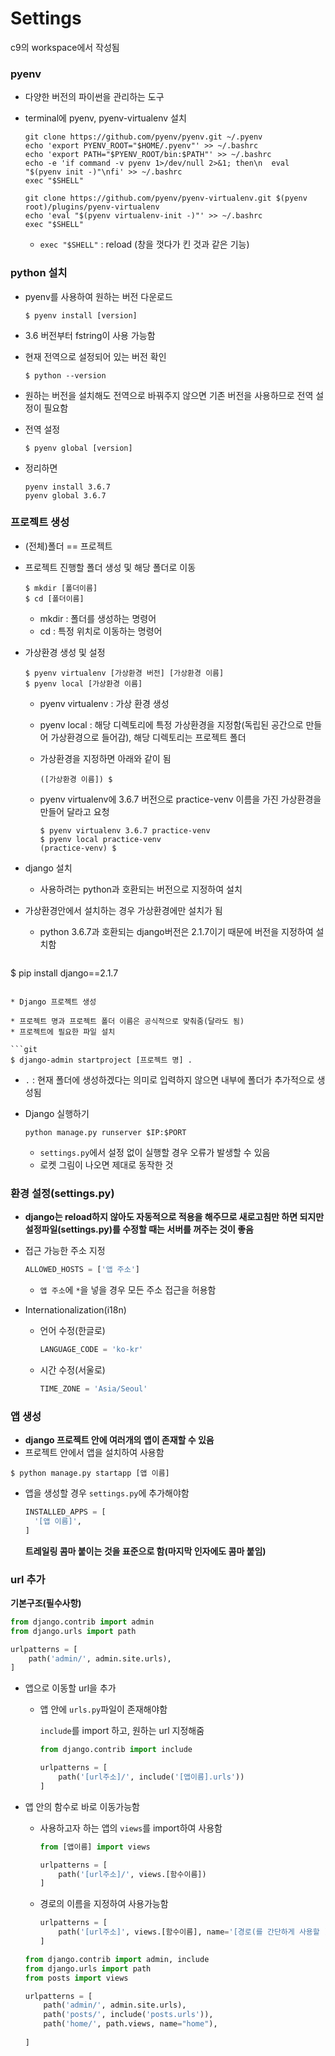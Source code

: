 # Settings

c9의 workspace에서 작성됨

### pyenv

* 다양한 버전의 파이썬을 관리하는 도구

* terminal에 pyenv, pyenv-virtualenv 설치

  ```git
  git clone https://github.com/pyenv/pyenv.git ~/.pyenv
  echo 'export PYENV_ROOT="$HOME/.pyenv"' >> ~/.bashrc
  echo 'export PATH="$PYENV_ROOT/bin:$PATH"' >> ~/.bashrc
  echo -e 'if command -v pyenv 1>/dev/null 2>&1; then\n  eval "$(pyenv init -)"\nfi' >> ~/.bashrc
  exec "$SHELL"
  
  git clone https://github.com/pyenv/pyenv-virtualenv.git $(pyenv root)/plugins/pyenv-virtualenv
  echo 'eval "$(pyenv virtualenv-init -)"' >> ~/.bashrc
  exec "$SHELL"
  ```

  * `exec "$SHELL"` : reload (창을 껏다가 킨 것과 같은 기능)

### python 설치

* pyenv를 사용하여 원하는 버전 다운로드

  ```git
  $ pyenv install [version]
  ```

* 3.6 버전부터 fstring이 사용 가능함

* 현재 전역으로 설정되어 있는 버전 확인

  ```git
  $ python --version
  ```

* 원하는 버전을 설치해도 전역으로 바꿔주지 않으면 기존 버전을 사용하므로 전역 설정이 필요함

* 전역 설정

  ```git
  $ pyenv global [version]
  ```

* 정리하면

  ```git
  pyenv install 3.6.7
  pyenv global 3.6.7
  ```



### 프로젝트 생성

* (전체)폴더 == 프로젝트

* 프로젝트 진행할 폴더 생성 및 해당 폴더로 이동

  ```git
  $ mkdir [폴더이름]
  $ cd [폴더이름]
  ```

  * mkdir :  폴더를 생성하는 명령어
  * cd : 특정 위치로 이동하는 명령어

* 가상환경 생성 및 설정

  ```git
  $ pyenv virtualenv [가상환경 버전] [가상환경 이름]
  $ pyenv local [가상환경 이름]
  ```

  * pyenv virtualenv : 가상 환경 생성

  * pyenv local : 해당 디렉토리에 특정 가상환경을 지정함(독립된 공간으로 만들어 가상환경으로 들어감), 해당 디렉토리는 프로젝트 폴더

  * 가상환경을 지정하면 아래와 같이 됨

    ```git
    ([가상환경 이름]) $
    ```

  * pyenv virtualenv에 3.6.7 버전으로 practice-venv 이름을 가진 가상환경을 만들어 달라고 요청

    ```git
    $ pyenv virtualenv 3.6.7 practice-venv
    $ pyenv local practice-venv
    (practice-venv) $
    ```

* django 설치

  * 사용하려는 python과 호환되는 버전으로 지정하여 설치
  
* 가상환경안에서 설치하는 경우 가상환경에만 설치가 됨
  * python 3.6.7과 호환되는 django버전은 2.1.7이기 때문에 버전을 지정하여 설치함
  
  ```git
$ pip install django==2.1.7
  ```
  
* Django 프로젝트 생성

  * 프로젝트 명과 프로젝트 폴더 이름은 공식적으로 맞춰줌(달라도 됨)
  * 프로젝트에 필요한 파일 설치

  ```git
  $ django-admin startproject [프로젝트 명] .
  ```

  * `.` : 현재 폴더에 생성하겠다는 의미로 입력하지 않으면 내부에 폴더가 추가적으로 생성됨
  
* Django 실행하기

  ```git
  python manage.py runserver $IP:$PORT
  ```

  * `settings.py`에서 설정 없이 실행할 경우 오류가 발생할 수 있음
  * 로켓 그림이 나오면 제대로 동작한 것

### 환경 설정(settings.py)

* **django는 reload하지 않아도 자동적으로 적용을 해주므로 새로고침만 하면 되지만 설정파일(settings.py)를 수정할 때는 서버를 꺼주는 것이 좋음**

* 접근 가능한 주소 지정

  ```python
  ALLOWED_HOSTS = ['앱 주소']
  ```

  * `앱 주소`에 `*`을 넣을 경우 모든 주소 접근을 허용함

* Internationalization(i18n)

  * 언어 수정(한글로)

    ```python
    LANGUAGE_CODE = 'ko-kr'
    ```

  * 시간 수정(서울로)

    ```python
    TIME_ZONE = 'Asia/Seoul'
    ```

### 앱 생성

* **django 프로젝트 안에 여러개의 앱이 존재할 수 있음**
* 프로젝트 안에서 앱을 설치하여 사용함

```git
$ python manage.py startapp [앱 이름]
```

* 앱을 생성할 경우 `settings.py`에 추가해야함

  ```python
  INSTALLED_APPS = [
  	'[앱 이름]',
  ]
  ```

   **트레일링 콤마 붙이는 것을 표준으로 함(마지막 인자에도 콤마 붙임)**

### url 추가

**기본구조(필수사항)**

```python
from django.contrib import admin
from django.urls import path

urlpatterns = [
    path('admin/', admin.site.urls),
]
```

* 앱으로 이동할 url을 추가

  * 앱 안에 `urls.py`파일이 존재해야함

    `include`를 import 하고, 원하는 url 지정해줌

    ```python
    from django.contrib import include
    
    urlpatterns = [
        path('[url주소]/', include('[앱이름].urls'))
    ]
    ```

* 앱 안의 함수로 바로 이동가능함

  * 사용하고자 하는 앱의 `views`를 import하여 사용함

    ```python
    from [앱이름] import views
    
    urlpatterns = [
        path('[url주소]/', views.[함수이름])
    ]
    ```
  
  * 경로의 이름을 지정하여 사용가능함
  
    ```python
    urlpatterns = [
        path('[url주소]', views.[함수이름], name='[경로(를 간단하게 사용할 )이름]')
    ]
    ```

  ```python
  from django.contrib import admin, include
  from django.urls import path
  from posts import views
  
  urlpatterns = [
      path('admin/', admin.site.urls),
      path('posts/', include('posts.urls')),
      path('home/', path.views, name="home"),
      
  ]
  ```







